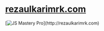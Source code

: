 # [rezaulkarimrk.com](rezaulkarimrk.com)


[![JS Mastery Pro]([https://i.ibb.co/4Y0kfH2/GitHub.png](https://ibb.co/zFjRK21))](http://rezaulkarimrk.com)
